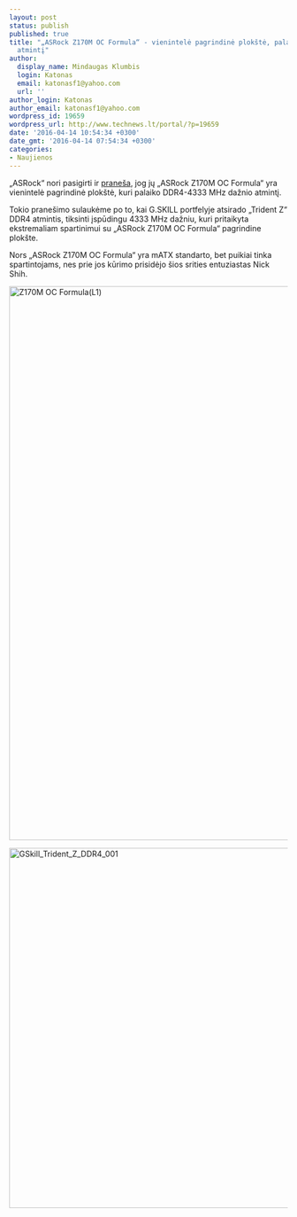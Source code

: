 ```yaml
---
layout: post
status: publish
published: true
title: "„ASRock Z170M OC Formula“ - vienintelė pagrindinė plokštė, palaikanti DDR4-4333
  atmintį"
author:
  display_name: Mindaugas Klumbis
  login: Katonas
  email: katonasf1@yahoo.com
  url: ''
author_login: Katonas
author_email: katonasf1@yahoo.com
wordpress_id: 19659
wordpress_url: http://www.technews.lt/portal/?p=19659
date: '2016-04-14 10:54:34 +0300'
date_gmt: '2016-04-14 07:54:34 +0300'
categories:
- Naujienos
---
```

<p>„ASRock“ nori pasigirti ir <a href="http://www.asrock.com/news/index.asp?id=3287" target="_blank">praneša</a>, jog jų „ASRock Z170M OC Formula“ yra vienintelė pagrindinė plokštė, kuri palaiko DDR4-4333 MHz dažnio atmintį.</p>
<p>Tokio pranešimo sulaukėme po to, kai G.SKILL portfelyje atsirado „Trident Z“ DDR4 atmintis, tiksinti įspūdingu 4333 MHz dažniu, kuri pritaikyta ekstremaliam spartinimui su „ASRock Z170M OC Formula“ pagrindine plokšte.</p>
<p>Nors „ASRock Z170M OC Formula“ yra mATX standarto, bet puikiai tinka spartintojams, nes prie jos kūrimo prisidėjo šios srities entuziastas Nick Shih.</p>
<p><a href="http://www.technews.lt/portal/wp-content/uploads/2016/04/Z170M-OC-FormulaL1.jpg"><img class="aligncenter wp-image-19660 size-full" src="http://www.technews.lt/portal/wp-content/uploads/2016/04/Z170M-OC-FormulaL1.jpg" alt="Z170M OC Formula(L1)" width="1200" height="1000" /></a></p>
<p><a href="http://www.technews.lt/portal/wp-content/uploads/2016/04/GSkill_Trident_Z_DDR4_001.jpg"><img class="aligncenter wp-image-19535 size-full" src="http://www.technews.lt/portal/wp-content/uploads/2016/04/GSkill_Trident_Z_DDR4_001.jpg" alt="GSkill_Trident_Z_DDR4_001" width="964" height="650" /></a></p>
